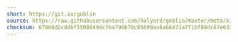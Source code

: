 ```yaml
---
short: https://git.io/goblin
source: https://raw.githubusercontent.com/halyard/goblin/master/meta/kickstart
checksum: 67808d2c84bf55086494c7ba790b70c65699aa6a66471a7f1bf88dc67e63341b
---
```

